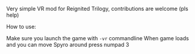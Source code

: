 Very simple VR mod for Reignited Trilogy, contributions are welcome (pls help)

How to use:

Make sure you launch the game with `-vr` commandline
When game loads and you can move Spyro around press numpad 3
